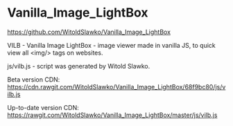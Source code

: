 # Vanilla_Image_LightBox
https://github.com/WitoldSlawko/Vanilla_Image_LightBox

VILB - Vanilla Image LightBox - image viewer made in vanilla JS, to quick view all &lt;img/> tags on websites.

js/vilb.js - script was generated by Witold Slawko.

Beta version CDN:
https://cdn.rawgit.com/WitoldSlawko/Vanilla_Image_LightBox/68f9bc80/js/vilb.js

Up-to-date version CDN:
https://rawgit.com/WitoldSlawko/Vanilla_Image_LightBox/master/js/vilb.js
